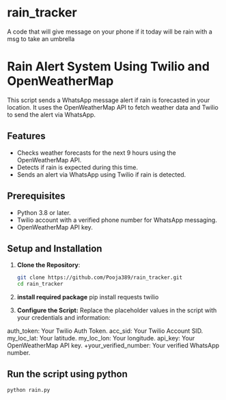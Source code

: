 # rain_tracker
A code that will give message on your phone if it today will be rain with a msg to take an umbrella
# Rain Alert System Using Twilio and OpenWeatherMap

This script sends a WhatsApp message alert if rain is forecasted in your location. It uses the OpenWeatherMap API to fetch weather data and Twilio to send the alert via WhatsApp.

## Features

- Checks weather forecasts for the next 9 hours using the OpenWeatherMap API.
- Detects if rain is expected during this time.
- Sends an alert via WhatsApp using Twilio if rain is detected.

## Prerequisites

- Python 3.8 or later.
- Twilio account with a verified phone number for WhatsApp messaging.
- OpenWeatherMap API key.

## Setup and Installation

1. **Clone the Repository**:
   ```bash
   git clone https://github.com/Pooja389/rain_tracker.git
   cd rain_tracker
   ```

2. **install required package**
   pip install requests twilio


3. **Configure the Script:** Replace the placeholder values in the script with your credentials and information:

  auth_token: Your Twilio Auth Token.
  acc_sid: Your Twilio Account SID.
  my_loc_lat: Your latitude.
  my_loc_lon: Your longitude.
  api_key: Your OpenWeatherMap API key.
  +your_verified_number: Your verified WhatsApp number.  
  
## Run the script using python 
  ```bash
  python rain.py 

   
